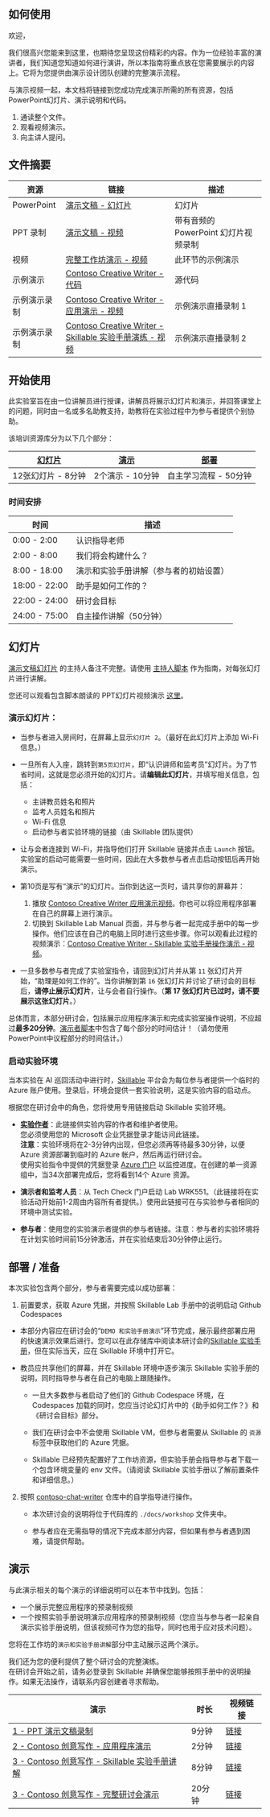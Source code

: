 ## 如何使用

欢迎，

我们很高兴您能来到这里，也期待您呈现这份精彩的内容。作为一位经验丰富的演讲者，我们知道您知道如何进行演讲，所以本指南将重点放在您需要展示的内容上。它将为您提供由演示设计团队创建的完整演示流程。

与演示视频一起，本文档将链接到您成功完成演示所需的所有资源，包括PowerPoint幻灯片、演示说明和代码。

1. 通读整个文件。  
2. 观看视频演示。  
3. 向主讲人提问。  

## 文件摘要

| 资源                | 链接                                      | 描述            |
|-------------------|----------------------------------|-------------------|
| PowerPoint        | [演示文稿 - 幻灯片](https://aka.ms/AArxx4v) | 幻灯片          |
| PPT 录制          | [演示文稿 - 视频](https://aka.ms/AAs4l8x) | 带有音频的 PowerPoint 幻灯片视频录制 |
| 视频              | [完整工作坊演示 - 视频](https://aka.ms/AAs50ni) | 此环节的示例演示 |
| 示例演示          | [Contoso Creative Writer - 代码](https://github.com/Azure-Samples/contoso-creative-writer) | 源代码          | 
| 示例演示录制      | [Contoso Creative Writer - 应用演示 - 视频](https://aka.ms/AAs4t0n) | 示例演示直播录制 1 |
| 示例演示录制      | [Contoso Creative Writer - Skillable 实验手册演练 - 视频](https://microsoft.sharepoint.com/:v:/t/AI-Tour-FY25/EWW5434JuPpMlP9O5XPsFV8Bqdz6a2LOk08xyJYqFEbBnA?e=of8G3N) | 示例演示直播录制 2 | 

## 开始使用

此实验室旨在由一位讲解员进行授课，讲解员将展示幻灯片和演示，并回答课堂上的问题，同时由一名或多名助教支持，助教将在实验过程中为参与者提供个别协助。

该培训资源库分为以下几个部分：

| [幻灯片](#slides) | [演示](#demos) | [部署](#deployment-Preparation) | 
|-------------------|---------------------------|--------------------------------------
| 12张幻灯片 - 8分钟 | 2个演示 - 10分钟 | 自主学习流程 - 50分钟 |

### 时间安排

| 时间         | 描述 
--------------|-------------
0:00 - 2:00   | 认识指导老师 
2:00 - 8:00   | 我们将会构建什么？ 
8:00 - 18:00  | 演示和实验手册讲解（参与者的初始设置） 
18:00 - 22:00 | 助手是如何工作的？ 
22:00 - 24:00 | 研讨会目标 
24:00 - 75:00 | 自主操作讲解（50分钟） 

## 幻灯片

[演示文稿幻灯片](https://aka.ms/AArxx4v) 的主持人备注不完整。请使用 [主持人脚本](SCRIPT.md) 作为指南，对每张幻灯片进行讲解。

您还可以观看包含脚本朗读的 PPT幻灯片视频演示 [这里](https://aka.ms/AAs4l8x)。

### 演示幻灯片：

- 当参与者进入房间时，在屏幕上显示`幻灯片 2`。（最好在此幻灯片上添加 Wi-Fi 信息。）

- 一旦所有人入座，跳转到`第5页幻灯片`，即“认识讲师和监考员”幻灯片。为了节省时间，这就是您必须开始的幻灯片。请**编辑此幻灯片**，并填写相关信息，包括：

    * 主讲教员姓名和照片  
    * 监考人员姓名和照片  
    * Wi-Fi 信息  
    * 启动参与者实验环境的链接（由 Skillable 团队提供）  

- 让与会者连接到 Wi-Fi，并指导他们打开 Skillable 链接并点击 `Launch` 按钮。实验室的启动可能需要一些时间，因此在大多数参与者点击启动按钮后再开始演示。

- 第10页是写有“演示”的幻灯片。当你到达这一页时，请共享你的屏幕并：

    1. 播放 [Contoso Creative Writer 应用演示视频](https://aka.ms/AAs4t0n)。你也可以将应用程序部署在自己的屏幕上进行演示。  
    2. 切换到 Skillable Lab Manual 页面，并与参与者一起完成手册中的每一步操作。他们应该在自己的电脑上同时进行这些步骤。你可以观看此过程的视频演示：[Contoso Creative Writer - Skillable 实验手册操作演示 - 视频](https://microsoft.sharepoint.com/:v:/t/AI-Tour-FY25/EWW5434JuPpMlP9O5XPsFV8Bqdz6a2LOk08xyJYqFEbBnA?e=of8G3N)。

- 一旦多数参与者完成了实验室指令，请回到幻灯片并从第 `11` 张幻灯片开始，“助理是如何工作的”。当你讲解到第 `16` 张幻灯片并讨论了研讨会的目标后，**请停止展示幻灯片**，让与会者自行操作。（**第 17 张幻灯片已过时，请不要展示这张幻灯片**。）

总体而言，本部分研讨会，包括展示应用程序演示和完成实验室操作说明，不应超过**最多20分钟**。[演示者脚本](SCRIPT.md)中包含了每个部分的时间估计！（请勿使用PowerPoint中议程部分的时间估计。）

### 启动实验环境

当本实验在 AI 巡回活动中进行时，[Skillable](https://docs.skillable.com/) 平台会为每位参与者提供一个临时的 Azure 账户使用。登录后，环境会提供一套实验说明，这是实验内容的启动点。

根据您在研讨会中的角色，您将使用专用链接启动 Skillable 实验环境。

* **[实验作者](https://labondemand.com/LabProfile/171046)**：此链接供实验内容的作者和维护者使用。  
  您必须使用您的 Microsoft 企业凭据登录才能访问此链接。  
  **注意**：实验环境将在2-3分钟内出现，但您必须再等待最多30分钟，以便 Azure 资源部署到临时的 Azure 帐户，然后再运行研讨会。  
  使用实验指令中提供的凭据登录 [Azure 门户](https://portal.azure.com) 以监控进度。在创建的单一资源组中，当34次部署完成后，您将看到14个 Azure 资源。
  
* **演示者和监考人员**：从 Tech Check 门户启动 Lab WRK551。（此链接将在实验活动开始前1-2周由内容所有者提供。）使用此链接可在与实验参与者相同的环境中测试实验。

* **参与者**：使用您的实验演示者提供的参与者链接。注意：参与者的实验环境将在计划实验时间前15分钟激活，并在实验结束后30分钟停止运行。

## 部署 / 准备

本次实验包含两个部分，参与者需要完成以成功部署：

1. 前置要求，获取 Azure 凭据，并按照 Skillable Lab 手册中的说明启动 Github Codespaces

* 本部分内容应在研讨会的“`DEMO 和实验手册演示`”环节完成，展示最终部署应用的快速演示效果后进行。您可以在此存储库中阅读本研讨会的[Skillable 实验手册](LAB_MANUAL.md)，但在实际当天，应在 Skillable 环境中打开它。

* 教员应共享他们的屏幕，并在 Skillable 环境中逐步演示 Skillable 实验手册的说明，同时指导参与者在自己的电脑上跟随操作。

    * 一旦大多数参与者启动了他们的 Github Codespace 环境，在 Codespaces 加载的同时，您应当讨论幻灯片中的《助手如何工作？》和《研讨会目标》部分。

    * 我们在研讨会中不会使用 Skillable VM，但参与者需要从 Skillable 的 `资源` 标签中获取他们的 Azure 凭据。

    * Skillable 已经预先配置好了工作坊资源，但实验手册会指导参与者下载一个包含环境变量的 env 文件。（请阅读 Skillable 实验手册以了解前置条件和详细信息。）

2.   按照 [contoso-chat-writer](https://github.com/Azure-Samples/contoso-creative-writer) 仓库中的自学指导进行操作。

        * 本次研讨会的说明将位于代码库的 `./docs/workshop` 文件夹中。

        * 参与者应在无需指导的情况下完成本部分内容，但如果有参与者遇到困难，请提供帮助。  

## 演示

与此演示相关的每个演示的详细说明可以在本节中找到。包括：  
* 一个展示完整应用程序的预录制视频  
* 一个按照实验手册说明演示应用程序的预录制视频（您应当与参与者一起亲自演示实验手册说明，但该视频可作为您的指导，同时也用于应对技术问题）。  

您将在工作坊的`演示和实验手册讲解`部分中主动展示这两个演示。  

我们还为您的便利提供了整个研讨会的完整演练。  
在研讨会开始之前，请务必登录到 Skillable 并确保您能够按照手册中的说明操作。如果无法操作，请联系内容创建者寻求帮助。  

| 演示 	                                                                                               | 时长       | 视频链接 |
-------------------------------------------------------------------------------------------------------|-----------|----------------- | 
|  [1 - PPT 演示文稿录制](https://aka.ms/AAs4l8x) | 9分钟      | [链接](https://aka.ms/AAs4l8x) |
|  [2 - Contoso 创意写作 - 应用程序演示](https://github.com/Azure-Samples/contoso-creative-writer) | 2分钟    | [链接](https://github.com/Azure-Samples/contoso-creative-writer) |
|  [3 - Contoso 创意写作 - Skillable 实验手册讲解](LAB_MANUAL.md) | 8分钟    | [链接](https://microsoft.sharepoint.com/:v:/t/AI-Tour-FY25/EWW5434JuPpMlP9O5XPsFV8Bqdz6a2LOk08xyJYqFEbBnA?e=of8G3N) |
|  [3 - Contoso 创意写作 - 完整研讨会演示](https://aka.ms/AAs50ni) | 20分钟   | [链接](https://aka.ms/AAs50ni) |